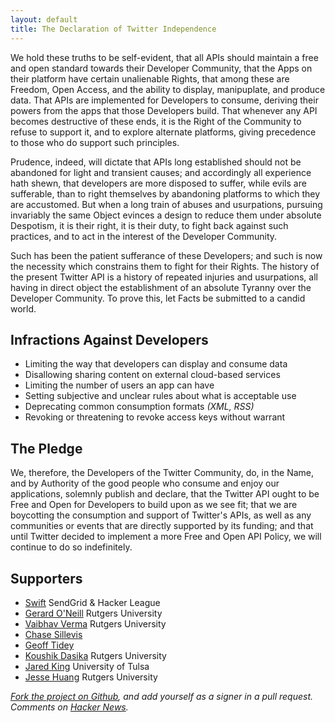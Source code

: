 ```yaml
---
layout: default
title: The Declaration of Twitter Independence
---
```


We hold these truths to be self-evident, that all APIs should maintain a free and open standard towards their Developer Community, that the Apps on their platform have certain unalienable Rights, that among these are Freedom, Open Access, and the ability to display, manipuplate, and produce data.  That APIs are implemented for Developers to consume, deriving their powers from the apps that those Developers build.  That whenever any API becomes destructive of these ends, it is the Right of the Community to refuse to support it, and to explore alternate platforms, giving precedence to those who do support such principles.

Prudence, indeed, will dictate that APIs long established should not be abandoned for light and transient causes; and accordingly all experience hath shewn, that developers are more disposed to suffer, while evils are sufferable, than to right themselves by abandoning platforms to which they are accustomed. But when a long train of abuses and usurpations, pursuing invariably the same Object evinces a design to reduce them under absolute Despotism, it is their right, it is their duty, to fight back against such practices, and to act in the interest of the Developer Community. 

Such has been the patient sufferance of these Developers; and such is now the necessity which constrains them to fight for their Rights. The history of the present Twitter API is a history of repeated injuries and usurpations, all having in direct object the establishment of an absolute Tyranny over the Developer Community. To prove this, let Facts be submitted to a candid world.

## Infractions Against Developers

 - Limiting the way that developers can display and consume data
 - Disallowing sharing content on external cloud-based services
 - Limiting the number of users an app can have
 - Setting subjective and unclear rules about what is acceptable use
 - Deprecating common consumption formats *(XML, RSS)*
 - Revoking or threatening to revoke access keys without warrant

## The Pledge

We, therefore, the Developers of the Twitter Community, do, in the Name, and by Authority of the good people who consume and enjoy our applications, solemnly publish and declare, that the Twitter API ought to be Free and Open for Developers to build upon as we see fit; that we are boycotting the consumption and support of Twitter's APIs, as well as any communities or events that are directly supported by its funding; and that until Twitter decided to implement a more Free and Open API Policy, we will continue to do so indefinitely.

## Supporters

* [Swift](http://theycallmeswift.com/) SendGrid & Hacker League
* [Gerard O'Neill](http://goneill.net/) Rutgers University
* [Vaibhav Verma](http://vverma.net/) Rutgers University
* [Chase Sillevis](https://chase.sillevis.net/)
* [Geoff Tidey](http://tidey.net)
* [Koushik Dasika](http://koushikdasika.com/) Rutgers University
* [Jared King](http://jaredtking.com/) University of Tulsa
* [Jesse Huang](http://ruslug.rutgers.edu/~jeshuang/) Rutgers University

*[Fork the project on Github](https://github.com/theycallmeswift/declaration-of-twitter-independence), and add yourself as a signer in a pull request.  Comments on [Hacker News](http://news.ycombinator.org/item?id=4554327).*

